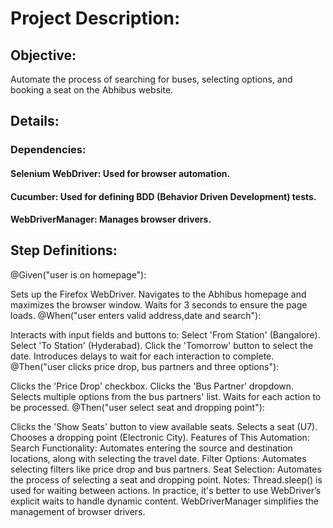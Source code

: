 # Project Description:
## Objective:
Automate the process of searching for buses, selecting options, and booking a seat on the Abhibus website.

## Details:
### Dependencies:
#### Selenium WebDriver: Used for browser automation.
#### Cucumber: Used for defining BDD (Behavior Driven Development) tests.
#### WebDriverManager: Manages browser drivers.

## Step Definitions:

@Given("user is on homepage"):

Sets up the Firefox WebDriver.
Navigates to the Abhibus homepage and maximizes the browser window.
Waits for 3 seconds to ensure the page loads.
@When("user enters valid address,date and search"):

Interacts with input fields and buttons to:
Select 'From Station' (Bangalore).
Select 'To Station' (Hyderabad).
Click the 'Tomorrow' button to select the date.
Introduces delays to wait for each interaction to complete.
@Then("user clicks price drop, bus partners and three options"):

Clicks the 'Price Drop' checkbox.
Clicks the 'Bus Partner' dropdown.
Selects multiple options from the bus partners' list.
Waits for each action to be processed.
@Then("user select seat and dropping point"):

Clicks the 'Show Seats' button to view available seats.
Selects a seat (U7).
Chooses a dropping point (Electronic City).
Features of This Automation:
Search Functionality: Automates entering the source and destination locations, along with selecting the travel date.
Filter Options: Automates selecting filters like price drop and bus partners.
Seat Selection: Automates the process of selecting a seat and dropping point.
Notes:
Thread.sleep() is used for waiting between actions. In practice, it's better to use WebDriver’s explicit waits to handle dynamic content.
WebDriverManager simplifies the management of browser drivers.
